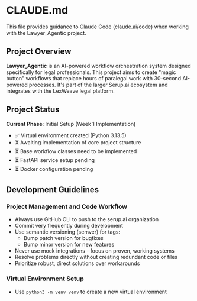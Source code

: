 # CLAUDE.md

This file provides guidance to Claude Code (claude.ai/code) when working with the Lawyer_Agentic project.

## Project Overview

**Lawyer_Agentic** is an AI-powered workflow orchestration system designed specifically for legal professionals. This project aims to create "magic button" workflows that replace hours of paralegal work with 30-second AI-powered processes. It's part of the larger Serup.ai ecosystem and integrates with the LexWeave legal platform.

## Project Status

**Current Phase**: Initial Setup (Week 1 Implementation)
- ✅ Virtual environment created (Python 3.13.5)
- ⏳ Awaiting implementation of core project structure
- ⏳ Base workflow classes need to be implemented
- ⏳ FastAPI service setup pending
- ⏳ Docker configuration pending

## Development Guidelines

### Project Management and Code Workflow
- Always use GitHub CLI to push to the serup.ai organization
- Commit very frequently during development
- Use semantic versioning (semver) for tags:
  * Bump patch version for bugfixes
  * Bump minor version for new features
- Never use mock integrations - focus on proven, working systems
- Resolve problems directly without creating redundant code or files
- Prioritize robust, direct solutions over workarounds

### Virtual Environment Setup
- Use `python3 -m venv venv` to create a new virtual environment